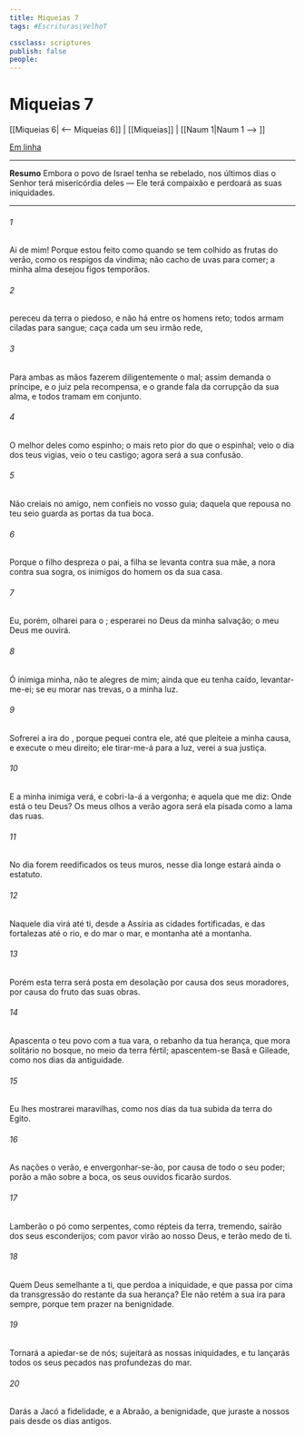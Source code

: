 ```yaml
---
title: Miqueias 7
tags: #Escrituras\VelhoT

cssclass: scriptures
publish: false
people:
---
```


# Miqueias 7
[[Miqueias 6| <-- Miqueias 6]] | [[Miqueias]] | [[Naum 1|Naum 1 --> ]]

[Em linha](https://churchofjesuschrist.org/study/scriptures/ot/micah/7?lang=por)

---
__Resumo__
Embora o povo de Israel tenha se rebelado, nos últimos dias o Senhor terá misericórdia deles — Ele terá compaixão e perdoará as suas iniquidades.

---
###### 1 
Ai de mim! Porque estou feito como quando se tem colhido as frutas do verão, como os respigos da vindima; não  cacho de uvas para comer; a minha alma desejou figos temporãos.

###### 2 
 pereceu da terra o piedoso, e não há entre os homens  reto; todos armam ciladas para sangue; caça cada um seu irmão  rede,

###### 3 
Para  ambas as mãos fazerem diligentemente o mal; assim demanda o príncipe, e o juiz  pela recompensa, e o grande fala da corrupção da sua alma, e todos tramam em conjunto.

###### 4 
O melhor deles  como  espinho; o mais reto  pior do que o espinhal; veio o dia dos teus vigias, veio o teu castigo; agora será a sua confusão.

###### 5 
Não creiais no amigo, nem confieis no vosso guia; daquela que repousa no teu seio guarda as portas da tua boca.

###### 6 
Porque o filho despreza o pai, a filha se levanta contra sua mãe, a nora contra sua sogra, os inimigos do homem  os da sua  casa.

###### 7 
Eu, porém, olharei para o ; esperarei no Deus da minha salvação; o meu Deus me ouvirá.

###### 8 
Ó inimiga minha, não te alegres de mim; ainda que eu tenha caído, levantar-me-ei; se eu morar nas trevas, o   a minha luz.

###### 9 
Sofrerei a ira do , porque pequei contra ele, até que pleiteie a minha causa, e execute o meu direito; ele tirar-me-á para a luz, verei  a sua justiça.

###### 10 
E a minha inimiga  verá, e cobri-la-á a vergonha; e aquela que me diz: Onde está o  teu Deus? Os meus olhos a verão  agora será ela pisada como a lama das ruas.

###### 11 
No dia  forem reedificados os teus muros, nesse dia longe estará ainda o estatuto.

###### 12 
Naquele dia virá até ti, desde a Assíria  as cidades fortificadas, e das fortalezas até o rio, e do mar  o mar, e  montanha até a montanha.

###### 13 
Porém esta terra será posta em desolação por causa dos seus moradores, por causa do fruto das suas obras.

###### 14 
Apascenta o teu povo com a tua vara, o rebanho da tua herança, que mora solitário no bosque, no meio da terra fértil; apascentem-se  Basã e Gileade, como nos dias da antiguidade.

###### 15 
Eu lhes mostrarei maravilhas, como nos dias da tua subida da terra do Egito.

###### 16 
As nações o verão, e envergonhar-se-ão, por causa de todo o seu poder; porão a mão sobre a boca,  os seus ouvidos ficarão surdos.

###### 17 
Lamberão o pó como serpentes, como répteis da terra, tremendo, sairão dos seus esconderijos; com pavor virão ao  nosso Deus, e terão medo de ti.

###### 18 
Quem  Deus semelhante a ti, que perdoa a iniquidade, e que passa por cima da transgressão do restante da sua herança? Ele não retém a sua ira para sempre, porque tem prazer na benignidade.

###### 19 
Tornará a apiedar-se de nós; sujeitará as nossas iniquidades, e tu lançarás todos os seus pecados nas profundezas do mar.

###### 20 
Darás a Jacó a fidelidade, e a Abraão, a benignidade, que juraste a nossos pais desde os dias antigos.

